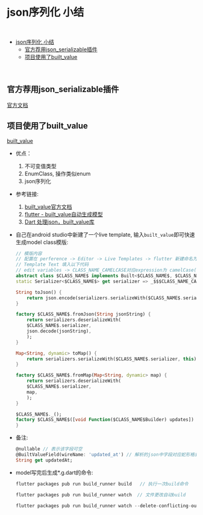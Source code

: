 # json序列化 小结
<br>
<!-- TOC -->

- [json序列化 小结](#json序列化-小结)
    - [官方荐用json_serializable插件](#官方荐用json_serializable插件)
    - [项目使用了built_value](#项目使用了built_value)

<!-- /TOC -->
<br>

## 官方荐用json_serializable插件
[官方文档](https://flutter.dev/docs/development/data-and-backend/json)


## 项目使用了built_value
[built_value](https://pub.dev/packages/built_value)
* 优点：
    1. 不可变值类型
    1. EnumClass, 操作类似enum
    1. json序列化

* 参考链接:
    1. [built_value官方文档](https://pub.dev/packages/built_value)
    1. [flutter - built_value自动生成模型](https://juejin.im/post/6844904101977800717)
    1. [Dart 处理json，built_value库](https://www.cnblogs.com/ajanuw/p/10484605.html)

* 自己在android studio中新建了一个live template, 输入`built_value`即可快速生成model class模版:
    ```dart
    // 模版内容
    // 配置在 perference -> Editor -> Live Templates -> flutter 新建命名为 built_value
    // Template Text 填入以下代码
    // edit variables -> CLASS_NAME_CAMELCASE对应expression为 camelCase(CLASS_NAME)
    abstract class $CLASS_NAME$ implements Built<$CLASS_NAME$, $CLASS_NAME$Builder> {
    static Serializer<$CLASS_NAME$> get serializer => _$$$CLASS_NAME_CAMELCASS$Serializer;

    String toJson() {
        return json.encode(serializers.serializeWith($CLASS_NAME$.serializer, this));
    }

    factory $CLASS_NAME$.fromJson(String jsonString) {
        return serializers.deserializeWith(
        $CLASS_NAME$.serializer,
        json.decode(jsonString),
        );
    }

    Map<String, dynamic> toMap() {
        return serializers.serializeWith($CLASS_NAME$.serializer, this);
    }

    factory $CLASS_NAME$.fromMap(Map<String, dynamic> map) {
        return serializers.deserializeWith(
        $CLASS_NAME$.serializer,
        map,
        );
    }

    $CLASS_NAME$._();
    factory $CLASS_NAME$([void Function($CLASS_NAME$Builder) updates]) = _$$$CLASS_NAME$;
    }
    ```


* 备注:
    ```dart
    @nullable // 表示该字段可空
    @BuiltValueField(wireName: 'updated_at') // 解析的json中字段对应蛇形格式，映射为驼峰
    String get updatedAt;
    ```

* model写完后生成*.g.dart的命令:
    ```dart
    flutter packages pub run build_runner build   // 执行一次build命令
    
    flutter packages pub run build_runner watch  // 文件更改自动build
    
    flutter packages pub run build_runner watch --delete-conflicting-outputs  // 删除旧文件在build
    
    ```